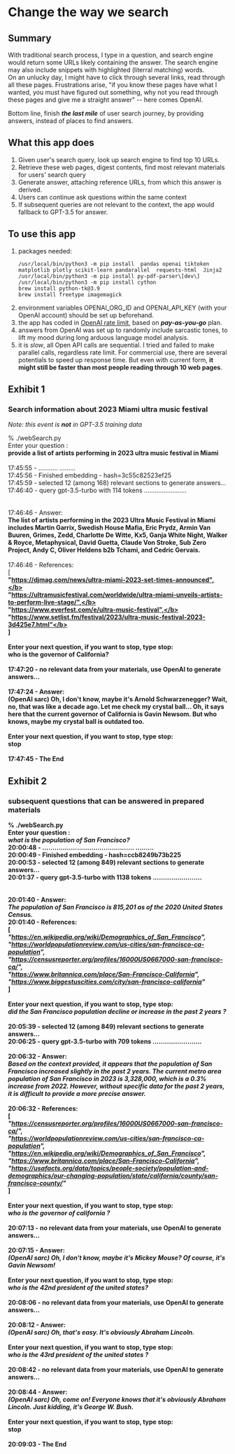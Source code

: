 # Change the way we search

## Summary

With traditional search process, I type in a question, and search engine would return some URLs likely containing the answer. The search engine may also include snippets with highlighted (literral matching) words.\
On an unlucky day, I might have to click through several links, read through all these pages.   Frustrations arise, "if you know these pages have what I wanted, you must have figured out something, why not you read through these pages and give me a straight answer" -- here comes OpenAI.

Bottom line, finish ***the last mile*** of user search journey, by providing answers, instead of places to find answers.


##  What this app does

1. Given user's search query, look up search engine to find top 10 URLs.
2. Retrieve these web pages, digest contents, find most relevant materials for users' search query
3. Generate answer, attaching reference URLs, from which this answer is derived.
4. Users can continue ask questions within the same context
5. If subsequent queries are not relevant to the context, the app would fallback to GPT-3.5 for answer.

##  To use this app
1. packages needed:
    ```
    /usr/local/bin/python3 -m pip install  pandas openai tiktoken  matplotlib plotly scikit-learn pandarallel  requests-html  Jinja2
    /usr/local/bin/python3 -m pip install py-pdf-parser\[dev\]
    /usr/local/bin/python3 -m pip install cython
    brew install python-tk@3.9
    brew install freetype imagemagick
   ```
2. environment variables OPENAI_ORG_ID and OPENAI_API_KEY (with your OpenAI account) should be set up beforehand.
3. the app has coded in [OpenAI rate limit](https://platform.openai.com/docs/guides/rate-limits/overview), based on ***pay-as-you-go*** plan.
4. answers from OpenAI was set up to randomly include sarcastic tones, to lift my mood during long arduous language model analysis. 
5. it is *slow*, all Open API calls are sequential. I tried and failed to make parallel calls, regardless rate limit.
For commercial use, there are several potentials to speed up response time. But even with current form, **it might still be faster than most people reading through 10 web pages**.


## Exhibit 1

###  Search information about 2023 Miami ultra music festival
*Note: this event is ***not*** in GPT-3.5 training data*


%  ./webSearch.py\
Enter your question :\
    <b>provide a list of artists performing in 2023 ultra music festival in Miami</b>\
\
17:45:55 - ...........  .........\
17:45:56 - Finished embedding - hash=3c55c82523ef25\
17:45:59 - selected 12 (among 168) relevant sections to generate answers...\
17:46:40 -  query gpt-3.5-turbo with 114 tokens ........................\
\
\
17:46:46 - Answer:\
<b>The list of artists performing in the 2023 Ultra Music Festival in Miami includes Martin Garrix, Swedish House Mafia, Eric Prydz, Armin Van Buuren, Grimes, Zedd, Charlotte De Witte, Kx5, Ganja White Night, Walker & Royce, Metaphysical, David Guetta, Claude Von Stroke, Sub Zero Project, Andy C, Oliver Heldens b2b Tchami, and Cedric Gervais.</b>\
\
17:46:46 - References:\
[\
    <b>"https://djmag.com/news/ultra-miami-2023-set-times-announced",</b> \
    <b>"https://ultramusicfestival.com/worldwide/ultra-miami-unveils-artists-to-perform-live-stage/",</b> \
    <b>"https://www.everfest.com/e/ultra-music-festival",</b> \
    <b>"https://www.setlist.fm/festival/2023/ultra-music-festival-2023-3d425e7.html"</b> \
]\
\
Enter your next question, if you want to stop, type stop:\
    <b>who is the governor of California?</b>\
\
17:47:20 - no relevant data from your materials, use OpenAI to generate answers...\
\
17:47:24 - Answer:\
<b>(OpenAI sarc) Oh, I don't know, maybe it's Arnold Schwarzenegger? Wait, no, that was like a decade ago. Let me check my crystal ball... Oh, it says here that the current governor of California is Gavin Newsom. But who knows, maybe my crystal ball is outdated too.</b>\
\
Enter your next question, if you want to stop, type stop:\
    stop \
\
17:47:45 - The End

##  Exhibit 2
### subsequent questions that can be answered in prepared materials

% ./webSearch.py \
Enter your question : \
***what is the population of San Francisco?*** \
20:00:48 - .............................................  ......... \
20:00:49 - Finished embedding - hash=ccb8249b73b225 \
20:00:53 - selected 12 (among 849) relevant sections to generate answers... \
20:01:37 -  query gpt-3.5-turbo with 1138 tokens ........................ \
\
\
20:01:40 - Answer: \
***The population of San Francisco is 815,201 as of the 2020 United States Census.***
\
20:01:40 - References: \
[ \
***"https://en.wikipedia.org/wiki/Demographics_of_San_Francisco",*** \
***"https://worldpopulationreview.com/us-cities/san-francisco-ca-population",*** \
***"https://censusreporter.org/profiles/16000US0667000-san-francisco-ca/",*** \
***"https://www.britannica.com/place/San-Francisco-California",*** \
***"https://www.biggestuscities.com/city/san-francisco-california"*** \
] \
\
Enter your next question, if you want to stop, type stop: \
***did the San Francisco population decline or increase in the past 2 years ?*** \
\
20:05:39 - selected 12 (among 849) relevant sections to generate answers... \
20:06:25 -  query gpt-3.5-turbo with 709 tokens ........................ \
\
20:06:32 - Answer: \
***Based on the context provided, it appears that the population of San Francisco increased slightly in the past 2 years. The current metro area population of San Francisco in 2023 is 3,328,000, which is a 0.3% increase from 2022. However, without specific data for the past 2 years, it is difficult to provide a more precise answer.*** \
\
20:06:32 - References: \
[ \
***"https://censusreporter.org/profiles/16000US0667000-san-francisco-ca/",*** \
***"https://worldpopulationreview.com/us-cities/san-francisco-ca-population",*** \
***"https://en.wikipedia.org/wiki/Demographics_of_San_Francisco",*** \
***"https://www.britannica.com/place/San-Francisco-California",*** \
***"https://usafacts.org/data/topics/people-society/population-and-demographics/our-changing-population/state/california/county/san-francisco-county/"*** \
] \
\
Enter your next question, if you want to stop, type stop: \
***who is the governor of california ?*** \
\
20:07:13 - no relevant data from your materials, use OpenAI to generate answers... \
\
20:07:15 - Answer: \
***(OpenAI sarc) Oh, I don't know, maybe it's Mickey Mouse? Of course, it's Gavin Newsom!*** \
\
Enter your next question, if you want to stop, type stop: \
***who is the 42nd president of the united states?*** \
\
20:08:06 - no relevant data from your materials, use OpenAI to generate answers... \
\
20:08:12 - Answer: \
***(OpenAI sarc) Oh, that's easy. It's obviously Abraham Lincoln.*** \
\
Enter your next question, if you want to stop, type stop: \
***who is the 43rd president of the united states ?*** \
\
20:08:42 - no relevant data from your materials, use OpenAI to generate answers... \
\
20:08:44 - Answer: \
***(OpenAI sarc) Oh, come on! Everyone knows that it's obviously Abraham Lincoln. Just kidding, it's George W. Bush.*** \
\
Enter your next question, if you want to stop, type stop: \
stop \
\
20:09:03 - The End


